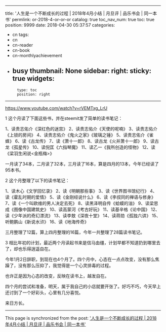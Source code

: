 
---
title: '人生是一个不断成长的过程 | 2018年4月小结 | 月旦评 | 品乐书会 | 同一本书'
permlink: or-2018-4-or-or-or
catalog: true
toc_nav_num: true
toc: true
position: 9999
date: 2018-04-30 05:37:57
categories:
- cn
tags:
- cn
- cn-reader
- cn-book
- cn-monthlyachievement
- busy
thumbnail: None
sidebar:
    right:
        sticky: true
widgets:
    -
        type: toc
        position: right
---


https://www.youtube.com/watch?v=rVEMTxg_LrU


1
这个月读了下面这些书，并在steemit发了简单的读书笔记：

1、读贵志佑介《深红色的迷宫》
2、读贵志佑介《天使的呢喃》
3、读贵志佑介《上锁的房间》
4、读贵志佑介《鬼火之家》《玻璃之锤》
5、读贵志佑介《雀蜂》
6、读《古龙传》
7、读《萧十一郎》
8、读古龙《火并萧十一郎》
9、读古龙《孤星传》
10、读倪匡《六指琴魔》
11、读乙一《我所创造的怪物》
12、读《梁羽生闲说<金瓶梅>》

一月读了34本，二月读了32本，三月读了16本，算是四月的13本，今年已经读了95本书。

2
这个月整理了以下的读书笔记：

1、读木心《文学回忆录》
2、读《明朝那些事》
3、读《世界图书馆纪行》
4、读《霍乱时期的爱情》
5、读《金刚经说什么》
6、读《李叔同的禅语与修身》
7、读《一个叫欧维的男人决定去死》
8、读黑泽明自传《蛤蟆的油》
9、读梁思成《图像中国建筑史》
10、读高蒙河《考古好玩》
11、读基辛格《论中国》
12、读《少年派的奇幻漂流》
13、读李敖《深夜十堂》
14、读蒋勋《孤独六讲》
15、听鲍鹏山《新说水浒》
16、读《地海传奇》 

三月整理了12篇，算上四月整理的16篇，今年一共整理了28篇读书笔记。

3
相比年初的计划，最近两个月读起书来是信马由缰，计划早都不知道扔到哪里去了，却也乐得逍遥自在。

今年1月2日辞职，到现在也4个月了。四个月中，心态在一点点改变，没有那么焦躁了，没有那么压抑了，我觉得是一个心灵排毒的过程。

也许正是因为心态的改变，反映在读书上，越发自在。

四个月的尝试和准备，明天，属于我自己的小店就要开张了。好巧不巧，今天早上还讨到了一个好彩头，心里有几分喜悦。

来日方长。

- - -

This page is synchronized from the post: ['人生是一个不断成长的过程 | 2018年4月小结 | 月旦评 | 品乐书会 | 同一本书'](https://steemit.com/@weisheng167388/or-2018-4-or-or-or)
